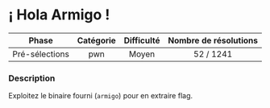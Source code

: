 # ¡ Hola Armigo !

| Phase          | Catégorie  |  Difficulté  | Nombre de résolutions |
|:--------------:|:----------:|:------------:|:---------------------:|
| Pré-sélections | pwn        |     Moyen    |             52 / 1241 |

### Description

Exploitez le binaire fourni (`armigo`) pour en extraire flag.
